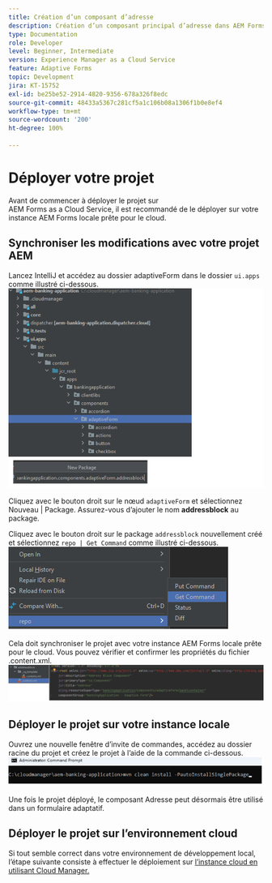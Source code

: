 ```yaml
---
title: Création d’un composant d’adresse
description: Création d’un composant principal d’adresse dans AEM Forms as a Cloud Service
type: Documentation
role: Developer
level: Beginner, Intermediate
version: Experience Manager as a Cloud Service
feature: Adaptive Forms
topic: Development
jira: KT-15752
exl-id: be25be52-2914-4820-9356-678a326f8edc
source-git-commit: 48433a5367c281cf5a1c106b08a1306f1b0e8ef4
workflow-type: tm+mt
source-wordcount: '200'
ht-degree: 100%

---
```


# Déployer votre projet

Avant de commencer à déployer le projet sur AEM Forms as a Cloud Service, il est recommandé de le déployer sur votre instance AEM Forms locale prête pour le cloud.

## Synchroniser les modifications avec votre projet AEM

Lancez IntelliJ et accédez au dossier adaptiveForm dans le dossier ``ui.apps`` comme illustré ci-dessous.
![intellij](assets/intellij.png)

Cliquez avec le bouton droit sur le nœud ``adaptiveForm`` et sélectionnez Nouveau | Package.
Assurez-vous d’ajouter le nom **addressblock** au package.

Cliquez avec le bouton droit sur le package ``addressblock`` nouvellement créé et sélectionnez ``repo | Get Command`` comme illustré ci-dessous.
![repo-sync](assets/sync-repo.png)

Cela doit synchroniser le projet avec votre instance AEM Forms locale prête pour le cloud. Vous pouvez vérifier et confirmer les propriétés du fichier .content.xml.
![after-sync](assets/after-sync.png)

## Déployer le projet sur votre instance locale

Ouvrez une nouvelle fenêtre d’invite de commandes, accédez au dossier racine du projet et créez le projet à l’aide de la commande ci-dessous.
![deploy](assets/build-project.png)

Une fois le projet déployé, le composant Adresse peut désormais être utilisé dans un formulaire adaptatif.

## Déployer le projet sur l’environnement cloud

Si tout semble correct dans votre environnement de développement local, l’étape suivante consiste à effectuer le déploiement sur [l’instance cloud en utilisant Cloud Manager.](https://experienceleague.adobe.com/fr/docs/experience-manager-learn/cloud-service/forms/developing-for-cloud-service/push-project-to-cloud-manager-git)
